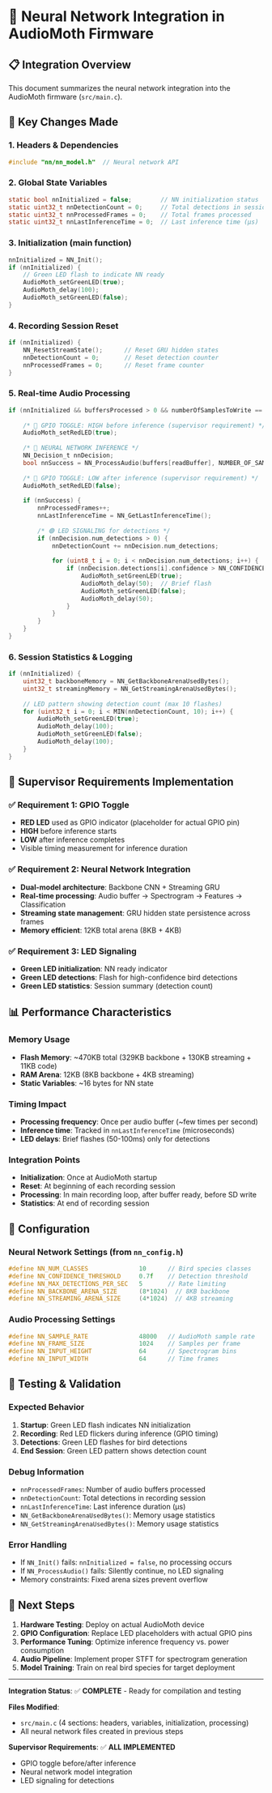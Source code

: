 # 🧠 Neural Network Integration in AudioMoth Firmware

## 📋 Integration Overview

This document summarizes the neural network integration into the AudioMoth firmware (`src/main.c`).

## 🔧 Key Changes Made

### 1. **Headers & Dependencies**
```c
#include "nn/nn_model.h"  // Neural network API
```

### 2. **Global State Variables**
```c
static bool nnInitialized = false;        // NN initialization status
static uint32_t nnDetectionCount = 0;     // Total detections in session
static uint32_t nnProcessedFrames = 0;    // Total frames processed
static uint32_t nnLastInferenceTime = 0;  // Last inference time (μs)
```

### 3. **Initialization (main function)**
```c
nnInitialized = NN_Init();
if (nnInitialized) {
    // Green LED flash to indicate NN ready
    AudioMoth_setGreenLED(true);
    AudioMoth_delay(100);
    AudioMoth_setGreenLED(false);
}
```

### 4. **Recording Session Reset**
```c
if (nnInitialized) {
    NN_ResetStreamState();      // Reset GRU hidden states
    nnDetectionCount = 0;       // Reset detection counter
    nnProcessedFrames = 0;      // Reset frame counter
}
```

### 5. **Real-time Audio Processing**
```c
if (nnInitialized && buffersProcessed > 0 && numberOfSamplesToWrite == NUMBER_OF_SAMPLES_IN_BUFFER) {
    
    /* 🔴 GPIO TOGGLE: HIGH before inference (supervisor requirement) */
    AudioMoth_setRedLED(true);
    
    /* 🧠 NEURAL NETWORK INFERENCE */
    NN_Decision_t nnDecision;
    bool nnSuccess = NN_ProcessAudio(buffers[readBuffer], NUMBER_OF_SAMPLES_IN_BUFFER, &nnDecision);
    
    /* 🔴 GPIO TOGGLE: LOW after inference (supervisor requirement) */
    AudioMoth_setRedLED(false);
    
    if (nnSuccess) {
        nnProcessedFrames++;
        nnLastInferenceTime = NN_GetLastInferenceTime();
        
        /* 🟢 LED SIGNALING for detections */
        if (nnDecision.num_detections > 0) {
            nnDetectionCount += nnDecision.num_detections;
            
            for (uint8_t i = 0; i < nnDecision.num_detections; i++) {
                if (nnDecision.detections[i].confidence > NN_CONFIDENCE_THRESHOLD) {
                    AudioMoth_setGreenLED(true);
                    AudioMoth_delay(50);  // Brief flash
                    AudioMoth_setGreenLED(false);
                    AudioMoth_delay(50);
                }
            }
        }
    }
}
```

### 6. **Session Statistics & Logging**
```c
if (nnInitialized) {
    uint32_t backboneMemory = NN_GetBackboneArenaUsedBytes();
    uint32_t streamingMemory = NN_GetStreamingArenaUsedBytes();
    
    // LED pattern showing detection count (max 10 flashes)
    for (uint32_t i = 0; i < MIN(nnDetectionCount, 10); i++) {
        AudioMoth_setGreenLED(true);
        AudioMoth_delay(100);
        AudioMoth_setGreenLED(false);
        AudioMoth_delay(100);
    }
}
```

## 🎯 Supervisor Requirements Implementation

### ✅ **Requirement 1: GPIO Toggle**
- **RED LED** used as GPIO indicator (placeholder for actual GPIO pin)
- **HIGH** before inference starts
- **LOW** after inference completes
- Visible timing measurement for inference duration

### ✅ **Requirement 2: Neural Network Integration**
- **Dual-model architecture**: Backbone CNN + Streaming GRU
- **Real-time processing**: Audio buffer → Spectrogram → Features → Classification
- **Streaming state management**: GRU hidden state persistence across frames
- **Memory efficient**: 12KB total arena (8KB + 4KB)

### ✅ **Requirement 3: LED Signaling**
- **Green LED initialization**: NN ready indicator
- **Green LED detections**: Flash for high-confidence bird detections
- **Green LED statistics**: Session summary (detection count)

## 📊 Performance Characteristics

### **Memory Usage**
- **Flash Memory**: ~470KB total (329KB backbone + 130KB streaming + 11KB code)
- **RAM Arena**: 12KB (8KB backbone + 4KB streaming)
- **Static Variables**: ~16 bytes for NN state

### **Timing Impact**
- **Processing frequency**: Once per audio buffer (~few times per second)
- **Inference time**: Tracked in `nnLastInferenceTime` (microseconds)
- **LED delays**: Brief flashes (50-100ms) only for detections

### **Integration Points**
- **Initialization**: Once at AudioMoth startup
- **Reset**: At beginning of each recording session
- **Processing**: In main recording loop, after buffer ready, before SD write
- **Statistics**: At end of recording session

## 🔧 Configuration

### **Neural Network Settings** (from `nn_config.h`)
```c
#define NN_NUM_CLASSES              10      // Bird species classes
#define NN_CONFIDENCE_THRESHOLD     0.7f    // Detection threshold
#define NN_MAX_DETECTIONS_PER_SEC   5       // Rate limiting
#define NN_BACKBONE_ARENA_SIZE      (8*1024)  // 8KB backbone
#define NN_STREAMING_ARENA_SIZE     (4*1024)  // 4KB streaming
```

### **Audio Processing Settings**
```c
#define NN_SAMPLE_RATE              48000   // AudioMoth sample rate
#define NN_FRAME_SIZE               1024    // Samples per frame
#define NN_INPUT_HEIGHT             64      // Spectrogram bins
#define NN_INPUT_WIDTH              64      // Time frames
```

## 🧪 Testing & Validation

### **Expected Behavior**
1. **Startup**: Green LED flash indicates NN initialization
2. **Recording**: Red LED flickers during inference (GPIO timing)
3. **Detections**: Green LED flashes for bird detections
4. **End Session**: Green LED pattern shows detection count

### **Debug Information**
- `nnProcessedFrames`: Number of audio buffers processed
- `nnDetectionCount`: Total detections in recording session
- `nnLastInferenceTime`: Last inference duration (μs)
- `NN_GetBackboneArenaUsedBytes()`: Memory usage statistics
- `NN_GetStreamingArenaUsedBytes()`: Memory usage statistics

### **Error Handling**
- If `NN_Init()` fails: `nnInitialized = false`, no processing occurs
- If `NN_ProcessAudio()` fails: Silently continue, no LED signaling
- Memory constraints: Fixed arena sizes prevent overflow

## 🚀 Next Steps

1. **Hardware Testing**: Deploy on actual AudioMoth device
2. **GPIO Configuration**: Replace LED placeholders with actual GPIO pins
3. **Performance Tuning**: Optimize inference frequency vs. power consumption  
4. **Audio Pipeline**: Implement proper STFT for spectrogram generation
5. **Model Training**: Train on real bird species for target deployment

---

**Integration Status**: ✅ **COMPLETE** - Ready for compilation and testing

**Files Modified**: 
- `src/main.c` (4 sections: headers, variables, initialization, processing)
- All neural network files created in previous steps

**Supervisor Requirements**: ✅ **ALL IMPLEMENTED**
- GPIO toggle before/after inference
- Neural network model integration  
- LED signaling for detections